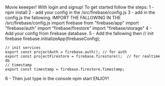 Movie keeeper!
With login and signup!
To get started follow the steps:
1 - npm install
2 - add your config in the /src/firebase/config.js
3 - add in the config.js the fallowing.
    IMPORT THE FALLOWING IN THE /src/firebase/config.js
    import firebase from "firebase/app"
    import "firebase/auth"
    import "firebase/firestore"
    import "firebase/storage"
4 - Add your config from firebase database.
5 - Add the fallowing then 
    // init firebase
    firebase.initializeApp(firebaseConfig);

    // init services
    export const projectAuth = firebase.auth(); // for auth
    export const projectFirestore = firebase.firestore();  // for realtime db
    // timestamp
    export const timestamp = firebase.firestore.Timestamp;
6 - Then just type in the console npm start
ENJOY!